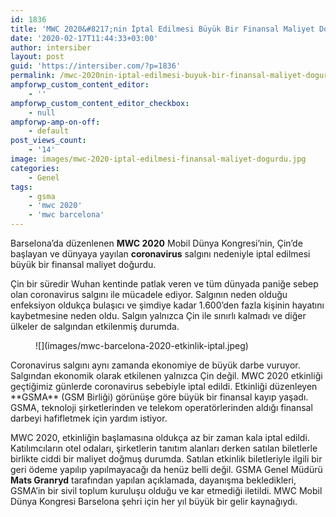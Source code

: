 ```yaml
---
id: 1836
title: 'MWC 2020&#8217;nin İptal Edilmesi Büyük Bir Finansal Maliyet Doğurdu'
date: '2020-02-17T11:44:33+03:00'
author: intersiber
layout: post
guid: 'https://intersiber.com/?p=1836'
permalink: /mwc-2020nin-iptal-edilmesi-buyuk-bir-finansal-maliyet-dogurdu/
ampforwp_custom_content_editor:
    - ''
ampforwp_custom_content_editor_checkbox:
    - null
ampforwp-amp-on-off:
    - default
post_views_count:
    - '14'
image: images/mwc-2020-iptal-edilmesi-finansal-maliyet-dogurdu.jpg
categories:
    - Genel
tags:
    - gsma
    - 'mwc 2020'
    - 'mwc barcelona'
---
```


Barselona’da düzenlenen **MWC 2020** Mobil Dünya Kongresi’nin, Çin’de başlayan ve dünyaya yayılan **coronavirus** salgını nedeniyle iptal edilmesi büyük bir finansal maliyet doğurdu.

Çin bir süredir Wuhan kentinde patlak veren ve tüm dünyada paniğe sebep olan coronavirus salgını ile mücadele ediyor. Salgının neden olduğu enfeksiyon oldukça bulaşıcı ve şimdiye kadar 1.600’den fazla kişinin hayatını kaybetmesine neden oldu. Salgın yalnızca Çin ile sınırlı kalmadı ve diğer ülkeler de salgından etkilenmiş durumda.

<figure class="wp-block-image size-large">![](images/mwc-barcelona-2020-etkinlik-iptal.jpeg)</figure>Coronavirus salgını aynı zamanda ekonomiye de büyük darbe vuruyor. Salgından ekonomik olarak etkilenen yalnızca Çin değil. MWC 2020 etkinliği geçtiğimiz günlerde coronavirus sebebiyle iptal edildi. Etkinliği düzenleyen **GSMA** (GSM Birliği) görünüşe göre büyük bir finansal kayıp yaşadı. GSMA, teknoloji şirketlerinden ve telekom operatörlerinden aldığı finansal darbeyi hafifletmek için yardım istiyor.

MWC 2020, etkinliğin başlamasına oldukça az bir zaman kala iptal edildi. Katılımcıların otel odaları, şirketlerin tanıtım alanları derken satılan biletlerle birlikte ciddi bir maliyet doğmuş durumda. Satılan etkinlik biletleriyle ilgili bir geri ödeme yapılıp yapılmayacağı da henüz belli değil. GSMA Genel Müdürü **Mats Granryd** tarafından yapılan açıklamada, dayanışma bekledikleri, GSMA’in bir sivil toplum kuruluşu olduğu ve kar etmediği iletildi. MWC Mobil Dünya Kongresi Barselona şehri için her yıl büyük bir gelir kaynağıydı.